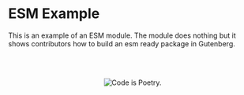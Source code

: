 # ESM Example

This is an example of an ESM module. The module does nothing but it shows contributors how to build an esm ready package in Gutenberg.

<br/><br/><p align="center"><img src="https://s.w.org/style/images/codeispoetry.png?1" alt="Code is Poetry." /></p>
